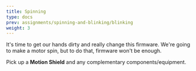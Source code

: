```yaml
---
title: Spinning
type: docs
prev: assignments/spinning-and-blinking/blinking
weight: 3
---
```


It's time to get our hands dirty and really change this firmware. We're going to make a motor spin, but to do that, firmware won't be enough.

Pick up a **Motion Shield** and any complementary components/equipment.
